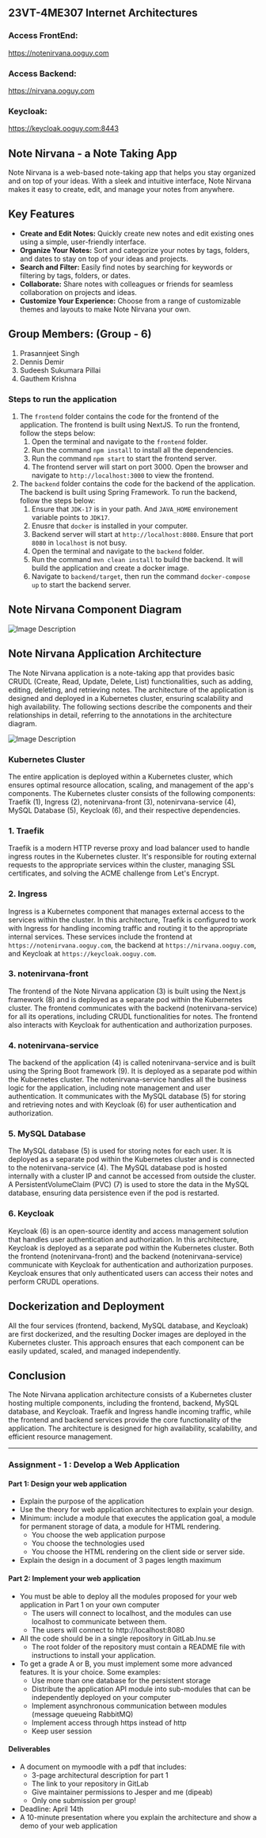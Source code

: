 ## 23VT-4ME307 Internet Architectures

### Access FrontEnd:
https://notenirvana.ooguy.com

### Access Backend:
https://nirvana.ooguy.com

### Keycloak:
https://keycloak.ooguy.com:8443

## Note Nirvana - a Note Taking App
Note Nirvana is a web-based note-taking app that helps you stay organized and on top of your ideas. 
With a sleek and intuitive interface, Note Nirvana makes it easy to create, edit, and manage your notes from anywhere.
## Key Features
- **Create and Edit Notes:** Quickly create new notes and edit existing ones using a simple, user-friendly interface.
- **Organize Your Notes:** Sort and categorize your notes by tags, folders, and dates to stay on top of your ideas and projects.
- **Search and Filter:** Easily find notes by searching for keywords or filtering by tags, folders, or dates.
- **Collaborate:** Share notes with colleagues or friends for seamless collaboration on projects and ideas.
- **Customize Your Experience:** Choose from a range of customizable themes and layouts to make Note Nirvana your own.

## Group Members: (Group - 6)
1. Prasannjeet Singh
2. Dennis Demir
3. Sudeesh Sukumara Pillai
4. Gauthem Krishna

### Steps to run the application
1. The `frontend` folder contains the code for the frontend of the application. The frontend is built using NextJS. To run the frontend, follow the steps below:
    1. Open the terminal and navigate to the `frontend` folder.
    2. Run the command `npm install` to install all the dependencies.
    3. Run the command `npm start` to start the frontend server.
    4. The frontend server will start on port 3000. Open the browser and navigate to `http://localhost:3000` to view the frontend.
2. The `backend` folder contains the code for the backend of the application. The backend is built using Spring Framework. To run the backend, follow the steps below:
    1. Ensure that `JDK-17` is in your path. And `JAVA_HOME` environement variable points to `JDK17`.
    2. Enusre that `docker` is installed in your computer.
    3. Backend server will start at `http://localhost:8080`. Ensure that port `8080` in `localhost` is not busy.
    4. Open the terminal and navigate to the `backend` folder.
    5. Run the command `mvn clean install` to build the backend. It will build the application and create a docker image.
    6. Navigate to `backend/target`, then run the command `docker-compose up` to start the backend server.

## Note Nirvana Component Diagram

![Image Description](./diagrams/component_diagram.png)

## Note Nirvana Application Architecture

The Note Nirvana application is a note-taking app that provides basic CRUDL (Create, Read, Update, Delete, List) functionalities, such as adding, editing, deleting, and retrieving notes. The architecture of the application is designed and deployed in a Kubernetes cluster, ensuring scalability and high availability. The following sections describe the components and their relationships in detail, referring to the annotations in the architecture diagram.

![Image Description](./diagrams/arch_notenirvana.png)

### Kubernetes Cluster

The entire application is deployed within a Kubernetes cluster, which ensures optimal resource allocation, scaling, and management of the app's components. The Kubernetes cluster consists of the following components: Traefik (1), Ingress (2), notenirvana-front (3), notenirvana-service (4), MySQL Database (5), Keycloak (6), and their respective dependencies.

### 1. Traefik

Traefik is a modern HTTP reverse proxy and load balancer used to handle ingress routes in the Kubernetes cluster. It's responsible for routing external requests to the appropriate services within the cluster, managing SSL certificates, and solving the ACME challenge from Let's Encrypt.

### 2. Ingress

Ingress is a Kubernetes component that manages external access to the services within the cluster. In this architecture, Traefik is configured to work with Ingress for handling incoming traffic and routing it to the appropriate internal services. These services include the frontend at `https://notenirvana.ooguy.com`, the backend at `https://nirvana.ooguy.com`, and Keycloak at `https://keycloak.ooguy.com`.

### 3. notenirvana-front

The frontend of the Note Nirvana application (3) is built using the Next.js framework (8) and is deployed as a separate pod within the Kubernetes cluster. The frontend communicates with the backend (notenirvana-service) for all its operations, including CRUDL functionalities for notes. The frontend also interacts with Keycloak for authentication and authorization purposes.

### 4. notenirvana-service

The backend of the application (4) is called notenirvana-service and is built using the Spring Boot framework (9). It is deployed as a separate pod within the Kubernetes cluster. The notenirvana-service handles all the business logic for the application, including note management and user authentication. It communicates with the MySQL database (5) for storing and retrieving notes and with Keycloak (6) for user authentication and authorization.

### 5. MySQL Database

The MySQL database (5) is used for storing notes for each user. It is deployed as a separate pod within the Kubernetes cluster and is connected to the notenirvana-service (4). The MySQL database pod is hosted internally with a cluster IP and cannot be accessed from outside the cluster. A PersistentVolumeClaim (PVC) (7) is used to store the data in the MySQL database, ensuring data persistence even if the pod is restarted.

### 6. Keycloak

Keycloak (6) is an open-source identity and access management solution that handles user authentication and authorization. In this architecture, Keycloak is deployed as a separate pod within the Kubernetes cluster. Both the frontend (notenirvana-front) and the backend (notenirvana-service) communicate with Keycloak for authentication and authorization purposes. Keycloak ensures that only authenticated users can access their notes and perform CRUDL operations.

## Dockerization and Deployment

All the four services (frontend, backend, MySQL database, and Keycloak) are first dockerized, and the resulting Docker images are deployed in the Kubernetes cluster. This approach ensures that each component can be easily updated, scaled, and managed independently.

## Conclusion

The Note Nirvana application architecture consists of a Kubernetes cluster hosting multiple components, including the frontend, backend, MySQL database, and Keycloak. Traefik and Ingress handle incoming traffic, while the frontend and backend services provide the core functionality of the application. The architecture is designed for high availability, scalability, and efficient resource management.

---
### Assignment - 1 : Develop a Web Application
#### Part 1: Design your web application
- Explain the purpose of the application
- Use the theory for web application architectures to explain your design.
- Minimum: include a module that executes the application goal, a module for permanent storage of data, a module for HTML rendering.
  - You choose the web application purpose
  - You choose the technologies used
  - You choose the HTML rendering on the client side or server side.
- Explain the design in a document of 3 pages length maximum
#### Part 2: Implement your web application
- You must be able to deploy all the modules proposed for your web application in Part 1 on your own computer
  - The users will connect to localhost, and the modules can use localhost to communicate between them. 
  - The users will connect to http://localhost:8080
- All the code should be in a single repository in GitLab.lnu.se
  - The root folder of the repository must contain a README file with instructions to install your application.
- To get a grade A or B, you must implement some more advanced features. It is your choice. Some examples:
    - Use more than one database for the persistent storage
    - Distribute the application API module into sub-modules that can be independently deployed on your computer
    - Implement asynchronous communication between modules (message queueing RabbitMQ)
    - Implement access through https instead of http
    - Keep user session
#### Deliverables
- A document on mymoodle with a pdf that includes:
    - 3-page architectural description for part 1
    - The link to your repository in GitLab
    - Give maintainer permissions to Jesper and me (dipeab)
    - Only one submission per group!
- Deadline: April 14th
- A 10-minute presentation where you explain the architecture and show a demo of your web application

